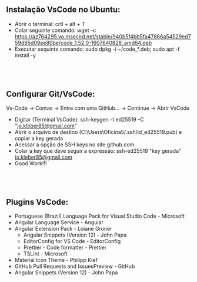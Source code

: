 ## Instalação VsCode no Ubuntu:

* Abrir o terminal: crtl + alt + T
* Colar seguinte comando: wget -c https://az764295.vo.msecnd.net/stable/940b5f4bb5fa47866a54529ed759d95d09ee80be/code_1.52.0-1607640828_amd64.deb
* Executar sequinte comando: sudo dpkg -i ~/code_*.deb; sudo apt -f install -y
## <br />

## Configurar Git/VsCode:

Vs-Code -> Contas -> Entre com uma GitHub... -> Continue -> Abrir VsCode

- Digitar (Terminal VsCode): ssh-keygen -t ed25519 -C "jo.kleber85@gmail.com"
- Abrir o arquivo de destino (C:\Users\Oficina5/.ssh/id_ed25519.pub) e copiar a key gerada
- Acessar a opção de SSH keys no site github.com
- Colar a key que deve seguir a expressão: ssh-ed25519 "key gerada" jo.kleber85@gmail.com
- Good Work!!!
## <br />

## Plugins VsCode:

* Portuguese (Brazil) Language Pack for Visual Studio Code - Microsoft
* Angular Language Service - Angular
* Angular Extension Pack - Loiane Groner
  - Angular Snippets (Version 12) - John Papa
  - EditorConfig for VS Code - EditorConfig
  - Prettier - Code formatter - Prettier
  - TSLint - Microsoft
* Material Icon Theme - Philipp Kief
* GitHub Pull Requests and IssuesPreview - GitHub
* Angular Snippets (Version 12) - John Papa
## <br />
